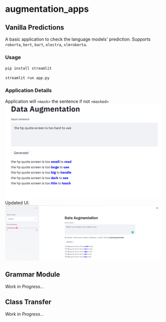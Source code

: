 # augmentation_apps

## Vanilla Predictions
A basic application to check the language models' prediction. Supports `roberta`, `bert`, `bart`, `electra`, `xlmroberta`.

### Usage 

`pip install streamlit`

`streamlit run app.py`

### Application Details

Application will `<mask>` the sentence if not `<masked>`
![Prediction-1](imgs/testing_data2.PNG)
Updated UI.
![Prediction-2 updated](imgs/roberta.PNG)


## Grammar Module
_Work in Progress..._
## Class Transfer
_Work in Progress..._
